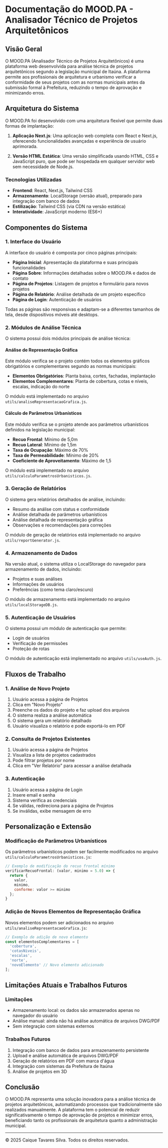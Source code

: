 # Documentação do MOOD.PA - Analisador Técnico de Projetos Arquitetônicos

## Visão Geral

O MOOD.PA (Analisador Técnico de Projetos Arquitetônicos) é uma plataforma web desenvolvida para análise técnica de projetos arquitetônicos segundo a legislação municipal de Itaúna. A plataforma permite aos profissionais de arquitetura e urbanismo verificar a conformidade de seus projetos com as normas municipais antes da submissão formal à Prefeitura, reduzindo o tempo de aprovação e minimizando erros.

## Arquitetura do Sistema

O MOOD.PA foi desenvolvido com uma arquitetura flexível que permite duas formas de implantação:

1. **Aplicação Next.js**: Uma aplicação web completa com React e Next.js, oferecendo funcionalidades avançadas e experiência de usuário aprimorada.

2. **Versão HTML Estática**: Uma versão simplificada usando HTML, CSS e JavaScript puro, que pode ser hospedada em qualquer servidor web sem necessidade de Node.js.

### Tecnologias Utilizadas

- **Frontend**: React, Next.js, Tailwind CSS
- **Armazenamento**: LocalStorage (versão atual), preparado para integração com banco de dados
- **Estilização**: Tailwind CSS (via CDN na versão estática)
- **Interatividade**: JavaScript moderno (ES6+)

## Componentes do Sistema

### 1. Interface do Usuário

A interface do usuário é composta por cinco páginas principais:

- **Página Inicial**: Apresentação da plataforma e suas principais funcionalidades
- **Página Sobre**: Informações detalhadas sobre o MOOD.PA e dados de contato
- **Página de Projetos**: Listagem de projetos e formulário para novos projetos
- **Página de Relatório**: Análise detalhada de um projeto específico
- **Página de Login**: Autenticação de usuários

Todas as páginas são responsivas e adaptam-se a diferentes tamanhos de tela, desde dispositivos móveis até desktops.

### 2. Módulos de Análise Técnica

O sistema possui dois módulos principais de análise técnica:

#### Análise de Representação Gráfica

Este módulo verifica se o projeto contém todos os elementos gráficos obrigatórios e complementares segundo as normas municipais:

- **Elementos Obrigatórios**: Planta baixa, cortes, fachadas, implantação
- **Elementos Complementares**: Planta de cobertura, cotas e níveis, escalas, indicação do norte

O módulo está implementado no arquivo `utils/analiseRepresentacaoGrafica.js`.

#### Cálculo de Parâmetros Urbanísticos

Este módulo verifica se o projeto atende aos parâmetros urbanísticos definidos na legislação municipal:

- **Recuo Frontal**: Mínimo de 5,0m
- **Recuo Lateral**: Mínimo de 1,5m
- **Taxa de Ocupação**: Máximo de 70%
- **Taxa de Permeabilidade**: Mínimo de 20%
- **Coeficiente de Aproveitamento**: Máximo de 1,5

O módulo está implementado no arquivo `utils/calculoParametrosUrbanisticos.js`.

### 3. Geração de Relatórios

O sistema gera relatórios detalhados de análise, incluindo:

- Resumo da análise com status e conformidade
- Análise detalhada de parâmetros urbanísticos
- Análise detalhada de representação gráfica
- Observações e recomendações para correções

O módulo de geração de relatórios está implementado no arquivo `utils/reportGenerator.js`.

### 4. Armazenamento de Dados

Na versão atual, o sistema utiliza o LocalStorage do navegador para armazenamento de dados, incluindo:

- Projetos e suas análises
- Informações de usuários
- Preferências (como tema claro/escuro)

O módulo de armazenamento está implementado no arquivo `utils/localStorageDB.js`.

### 5. Autenticação de Usuários

O sistema possui um módulo de autenticação que permite:

- Login de usuários
- Verificação de permissões
- Proteção de rotas

O módulo de autenticação está implementado no arquivo `utils/useAuth.js`.

## Fluxos de Trabalho

### 1. Análise de Novo Projeto

1. Usuário acessa a página de Projetos
2. Clica em "Novo Projeto"
3. Preenche os dados do projeto e faz upload dos arquivos
4. O sistema realiza a análise automática
5. O sistema gera um relatório detalhado
6. Usuário visualiza o relatório e pode exportá-lo em PDF

### 2. Consulta de Projetos Existentes

1. Usuário acessa a página de Projetos
2. Visualiza a lista de projetos cadastrados
3. Pode filtrar projetos por nome
4. Clica em "Ver Relatório" para acessar a análise detalhada

### 3. Autenticação

1. Usuário acessa a página de Login
2. Insere email e senha
3. Sistema verifica as credenciais
4. Se válidas, redireciona para a página de Projetos
5. Se inválidas, exibe mensagem de erro

## Personalização e Extensão

### Modificação de Parâmetros Urbanísticos

Os parâmetros urbanísticos podem ser facilmente modificados no arquivo `utils/calculoParametrosUrbanisticos.js`:

```javascript
// Exemplo de modificação do recuo frontal mínimo
verificarRecuoFrontal: (valor, minimo = 5.0) => {
  return {
    valor,
    minimo,
    conforme: valor >= minimo
  };
}
```

### Adição de Novos Elementos de Representação Gráfica

Novos elementos podem ser adicionados no arquivo `utils/analiseRepresentacaoGrafica.js`:

```javascript
// Exemplo de adição de novo elemento
const elementosComplementares = [
  'cobertura', 
  'cotasNiveis', 
  'escalas', 
  'norte',
  'novoElemento' // Novo elemento adicionado
];
```

## Limitações Atuais e Trabalhos Futuros

### Limitações

- Armazenamento local: os dados são armazenados apenas no navegador do usuário
- Análise manual: ainda não há análise automática de arquivos DWG/PDF
- Sem integração com sistemas externos

### Trabalhos Futuros

1. Integração com banco de dados para armazenamento persistente
2. Upload e análise automática de arquivos DWG/PDF
3. Geração de relatórios em PDF com marca d'água
4. Integração com sistemas da Prefeitura de Itaúna
5. Análise de projetos em 3D

## Conclusão

O MOOD.PA representa uma solução inovadora para a análise técnica de projetos arquitetônicos, automatizando processos que tradicionalmente são realizados manualmente. A plataforma tem o potencial de reduzir significativamente o tempo de aprovação de projetos e minimizar erros, beneficiando tanto os profissionais de arquitetura quanto a administração municipal.

---

© 2025 Caique Tavares Silva. Todos os direitos reservados.
